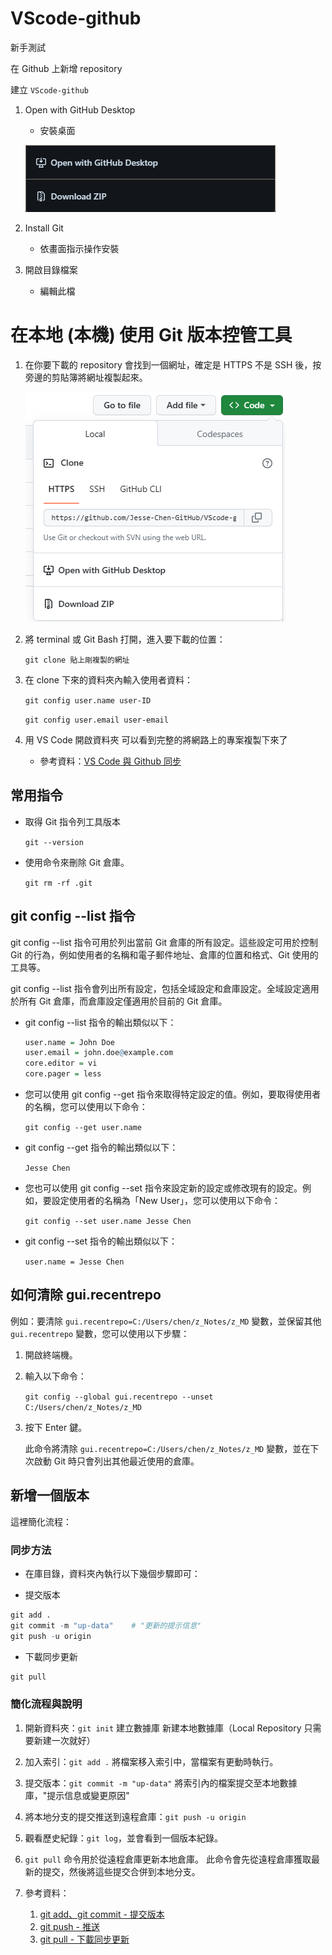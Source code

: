 # VScode-github
新手測試

在 Github 上新增 repository

建立 `VScode-github`

1. Open with GitHub Desktop
   - 安裝桌面
   
   ![Alt text](./.images/image.png)

2. Install Git
   - 依畫面指示操作安裝

3. 開啟目錄檔案
   - 編輯此檔

# 在本地 (本機) 使用 Git 版本控管工具

1. 在你要下載的 repository 會找到一個網址，確定是 HTTPS 不是 SSH 後，按旁邊的剪貼簿將網址複製起來。
   
   ![Alt text](./.images/image-3.png)

2. 將 terminal 或 Git Bash 打開，進入要下載的位置：

   `git clone 貼上剛複製的網址`

3. 在 clone 下來的資料夾內輸入使用者資料：

   `git config user.name user-ID`

   `git config user.email user-email`


4. 用 VS Code 開啟資料夾
   可以看到完整的將網路上的專案複製下來了

   - 參考資料：[VS Code 與 Github 同步](https://jimmylab.wordpress.com/gp1015/git-github/vscode-github/)


## 常用指令
   - 取得 Git 指令列工具版本
      
      `git --version`

   - 使用命令來刪除 Git 倉庫。
      
      `git rm -rf .git`

## git config --list 指令
   git config --list 指令可用於列出當前 Git 倉庫的所有設定。這些設定可用於控制 Git 的行為，例如使用者的名稱和電子郵件地址、倉庫的位置和格式、Git 使用的工具等。

   git config --list 指令會列出所有設定，包括全域設定和倉庫設定。全域設定適用於所有 Git 倉庫，而倉庫設定僅適用於目前的 Git 倉庫。

   - git config --list 指令的輸出類似以下：
      ```r {text}
      user.name = John Doe
      user.email = john.doe@example.com
      core.editor = vi
      core.pager = less
      ```
   - 您可以使用 git config --get 指令來取得特定設定的值。例如，要取得使用者的名稱，您可以使用以下命令：
  
      `git config --get user.name`

   - git config --get 指令的輸出類似以下：
      
      `Jesse Chen`

   - 您也可以使用 git config --set 指令來設定新的設定或修改現有的設定。例如，要設定使用者的名稱為「New User」，您可以使用以下命令：
      
      `git config --set user.name Jesse Chen`

   - git config --set 指令的輸出類似以下：
      
      `user.name = Jesse Chen`


## 如何清除 gui.recentrepo
例如：要清除 `gui.recentrepo=C:/Users/chen/z_Notes/z_MD` 變數，並保留其他 `gui.recentrepo` 變數，您可以使用以下步驟：

1. 開啟終端機。
2. 輸入以下命令：
   
   `git config --global gui.recentrepo --unset C:/Users/chen/z_Notes/z_MD`
   
3. 按下 Enter 鍵。
   
   此命令將清除 `gui.recentrepo=C:/Users/chen/z_Notes/z_MD` 變數，並在下次啟動 Git 時只會列出其他最近使用的倉庫。

## 新增一個版本
這裡簡化流程：

### 同步方法
* 在庫目錄，資料夾內執行以下幾個步驟即可：

* 提交版本
```r {.line-numbers}
git add .
git commit -m "up-data"    # "更新的提示信息"
git push -u origin
```

* 下載同步更新
```r
git pull
```



### 簡化流程與說明
1. 開新資料夾：`git init` 建立數據庫
   新建本地數據庫（Local Repository 只需要新建一次就好）

2. 加入索引：`git add .`
   將檔案移入索引中，當檔案有更動時執行。

3. 提交版本：`git commit -m "up-data"`
   將索引內的檔案提交至本地數據庫，"提示信息或變更原因"

4. 將本地分支的提交推送到遠程倉庫：`git push -u origin`

5. 觀看歷史紀錄：`git log`，並會看到一個版本紀錄。

6. `git pull` 命令用於從遠程倉庫更新本地倉庫。
   此命令會先從遠程倉庫獲取最新的提交，然後將這些提交合併到本地分支。

7. 參考資料：
   1) [git add、git commit - 提交版本](https://w3c.hexschool.com/git/7b64aa34)
   2) [git push - 推送](https://w3c.hexschool.com/git/3a1a8767)
   3) [git pull - 下載同步更新](https://w3c.hexschool.com/git/3a1a8767)